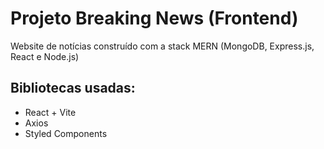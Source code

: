 # Projeto Breaking News (Frontend)

Website de notícias construído com a stack MERN (MongoDB, Express.js, React e Node.js)

## Bibliotecas usadas:
- React + Vite
- Axios
- Styled Components
